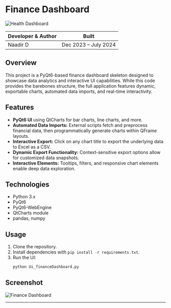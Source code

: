 # Finance Dashboard

![Health Dashboard](screens/Finance_Screen.JPG.JPG)

| Developer & Author | Built                |
|--------------------|----------------------|
| Naadir D           | Dec 2023 – July 2024 |

## Overview

This project is a PyQt6-based finance dashboard skeleton designed to showcase data analytics and interactive UI capabilities. While this code provides the barebones structure, the full application features dynamic, exportable charts, automated data imports, and real-time interactivity.

## Features

- **PyQt6 UI** using QtCharts for bar charts, line charts, and more.
- **Automated Data Imports:** External scripts fetch and preprocess financial data, then programmatically generate charts within QFrame layouts.
- **Interactive Export:** Click on any chart title to export the underlying data to Excel as a CSV.
- **Dynamic Export Functionality:** Context-sensitive export options allow for customized data snapshots.
- **Interactive Elements:** Tooltips, filters, and responsive chart elements enable deep data exploration.

## Technologies

- Python 3.x  
- PyQt6  
- PyQt6-WebEngine  
- QtCharts module  
- pandas, numpy  

## Usage

1. Clone the repository.  
2. Install dependencies with `pip install -r requirements.txt`.  
3. Run the UI:  
   ```bash
   python Ui_financeDashboard.py
   ```

## Screenshot

![Finance Dashboard](screens/finance_dashboard.png)

---

